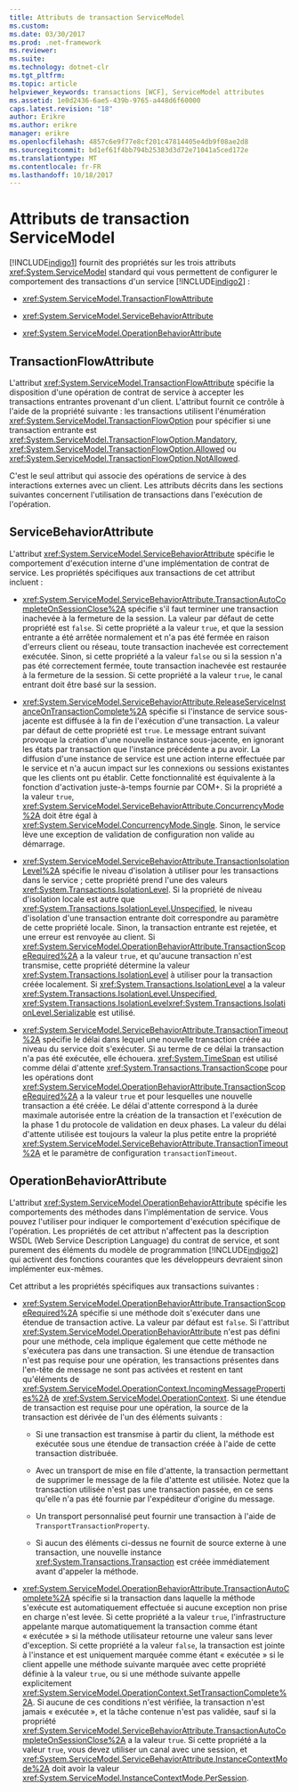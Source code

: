 ```yaml
---
title: Attributs de transaction ServiceModel
ms.custom: 
ms.date: 03/30/2017
ms.prod: .net-framework
ms.reviewer: 
ms.suite: 
ms.technology: dotnet-clr
ms.tgt_pltfrm: 
ms.topic: article
helpviewer_keywords: transactions [WCF], ServiceModel attributes
ms.assetid: 1e0d2436-6ae5-439b-9765-a448d6f60000
caps.latest.revision: "18"
author: Erikre
ms.author: erikre
manager: erikre
ms.openlocfilehash: 4857c6e9f77e8cf201c47814405e4db9f08ae2d8
ms.sourcegitcommit: bd1ef61f4bb794b25383d3d72e71041a5ced172e
ms.translationtype: MT
ms.contentlocale: fr-FR
ms.lasthandoff: 10/18/2017
---
```

# <a name="servicemodel-transaction-attributes"></a>Attributs de transaction ServiceModel
[!INCLUDE[indigo1](../../../../includes/indigo1-md.md)] fournit des propriétés sur les trois attributs <xref:System.ServiceModel> standard qui vous permettent de configurer le comportement des transactions d'un service [!INCLUDE[indigo2](../../../../includes/indigo2-md.md)] :  
  
-   <xref:System.ServiceModel.TransactionFlowAttribute>  
  
-   <xref:System.ServiceModel.ServiceBehaviorAttribute>  
  
-   <xref:System.ServiceModel.OperationBehaviorAttribute>  
  
## <a name="transactionflowattribute"></a>TransactionFlowAttribute  
 L'attribut <xref:System.ServiceModel.TransactionFlowAttribute> spécifie la disposition d'une opération de contrat de service à accepter les transactions entrantes provenant d'un client. L'attribut fournit ce contrôle à l'aide de la propriété suivante : les transactions utilisent l'énumération <xref:System.ServiceModel.TransactionFlowOption> pour spécifier si une transaction entrante est <xref:System.ServiceModel.TransactionFlowOption.Mandatory>, <xref:System.ServiceModel.TransactionFlowOption.Allowed> ou <xref:System.ServiceModel.TransactionFlowOption.NotAllowed>.  
  
 C'est le seul attribut qui associe des opérations de service à des interactions externes avec un client. Les attributs décrits dans les sections suivantes concernent l'utilisation de transactions dans l'exécution de l'opération.  
  
## <a name="servicebehaviorattribute"></a>ServiceBehaviorAttribute  
 L'attribut <xref:System.ServiceModel.ServiceBehaviorAttribute> spécifie le comportement d'exécution interne d'une implémentation de contrat de service. Les propriétés spécifiques aux transactions de cet attribut incluent :  
  
-   <xref:System.ServiceModel.ServiceBehaviorAttribute.TransactionAutoCompleteOnSessionClose%2A> spécifie s'il faut terminer une transaction inachevée à la fermeture de la session. La valeur par défaut de cette propriété est `false`. Si cette propriété a la valeur `true`, et que la session entrante a été arrêtée normalement et n'a pas été fermée en raison d'erreurs client ou réseau, toute transaction inachevée est correctement exécutée. Sinon, si cette propriété a la valeur `false` ou si la session n'a pas été correctement fermée, toute transaction inachevée est restaurée à la fermeture de la session. Si cette propriété a la valeur `true`, le canal entrant doit être basé sur la session.  
  
-   <xref:System.ServiceModel.ServiceBehaviorAttribute.ReleaseServiceInstanceOnTransactionComplete%2A> spécifie si l'instance de service sous-jacente est diffusée à la fin de l'exécution d'une transaction. La valeur par défaut de cette propriété est `true`. Le message entrant suivant provoque la création d'une nouvelle instance sous-jacente, en ignorant les états par transaction que l'instance précédente a pu avoir. La diffusion d'une instance de service est une action interne effectuée par le service et n'a aucun impact sur les connexions ou sessions existantes que les clients ont pu établir. Cette fonctionnalité est équivalente à la fonction d'activation juste-à-temps fournie par COM+. Si la propriété a la valeur `true`, <xref:System.ServiceModel.ServiceBehaviorAttribute.ConcurrencyMode%2A> doit être égal à <xref:System.ServiceModel.ConcurrencyMode.Single>. Sinon, le service lève une exception de validation de configuration non valide au démarrage.  
  
-   <xref:System.ServiceModel.ServiceBehaviorAttribute.TransactionIsolationLevel%2A> spécifie le niveau d'isolation à utiliser pour les transactions dans le service ; cette propriété prend l'une des valeurs <xref:System.Transactions.IsolationLevel>. Si la propriété de niveau d'isolation locale est autre que <xref:System.Transactions.IsolationLevel.Unspecified>, le niveau d'isolation d'une transaction entrante doit correspondre au paramètre de cette propriété locale. Sinon, la transaction entrante est rejetée, et une erreur est renvoyée au client. Si <xref:System.ServiceModel.OperationBehaviorAttribute.TransactionScopeRequired%2A> a la valeur `true`, et qu'aucune transaction n'est transmise, cette propriété détermine la valeur <xref:System.Transactions.IsolationLevel> à utiliser pour la transaction créée localement. Si <xref:System.Transactions.IsolationLevel> a la valeur <xref:System.Transactions.IsolationLevel.Unspecified>, <xref:System.Transactions.IsolationLevel><xref:System.Transactions.IsolationLevel.Serializable> est utilisé.  
  
-   <xref:System.ServiceModel.ServiceBehaviorAttribute.TransactionTimeout%2A> spécifie le délai dans lequel une nouvelle transaction créée au niveau du service doit s'exécuter. Si au terme de ce délai la transaction n'a pas été exécutée, elle échouera. <xref:System.TimeSpan> est utilisé comme délai d'attente <xref:System.Transactions.TransactionScope> pour les opérations dont <xref:System.ServiceModel.OperationBehaviorAttribute.TransactionScopeRequired%2A> a la valeur `true` et pour lesquelles une nouvelle transaction a été créée. Le délai d'attente correspond à la durée maximale autorisée entre la création de la transaction et l'exécution de la phase 1 du protocole de validation en deux phases. La valeur du délai d'attente utilisée est toujours la valeur la plus petite entre la propriété <xref:System.ServiceModel.ServiceBehaviorAttribute.TransactionTimeout%2A> et le paramètre de configuration `transactionTimeout`.  
  
## <a name="operationbehaviorattribute"></a>OperationBehaviorAttribute  
 L'attribut <xref:System.ServiceModel.OperationBehaviorAttribute> spécifie les comportements des méthodes dans l'implémentation de service. Vous pouvez l'utiliser pour indiquer le comportement d'exécution spécifique de l'opération. Les propriétés de cet attribut n'affectent pas la description WSDL (Web Service Description Language) du contrat de service, et sont purement des éléments du modèle de programmation [!INCLUDE[indigo2](../../../../includes/indigo2-md.md)] qui activent des fonctions courantes que les développeurs devraient sinon implémenter eux-mêmes.  
  
 Cet attribut a les propriétés spécifiques aux transactions suivantes :  
  
-   <xref:System.ServiceModel.OperationBehaviorAttribute.TransactionScopeRequired%2A> spécifie si une méthode doit s'exécuter dans une étendue de transaction active. La valeur par défaut est `false`. Si l'attribut <xref:System.ServiceModel.OperationBehaviorAttribute> n'est pas défini pour une méthode, cela implique également que cette méthode ne s'exécutera pas dans une transaction. Si une étendue de transaction n'est pas requise pour une opération, les transactions présentes dans l'en-tête de message ne sont pas activées et restent en tant qu'éléments de <xref:System.ServiceModel.OperationContext.IncomingMessageProperties%2A> de <xref:System.ServiceModel.OperationContext>. Si une étendue de transaction est requise pour une opération, la source de la transaction est dérivée de l'un des éléments suivants :  
  
    -   Si une transaction est transmise à partir du client, la méthode est exécutée sous une étendue de transaction créée à l'aide de cette transaction distribuée.  
  
    -   Avec un transport de mise en file d'attente, la transaction permettant de supprimer le message de la file d'attente est utilisée. Notez que la transaction utilisée n'est pas une transaction passée, en ce sens qu'elle n'a pas été fournie par l'expéditeur d'origine du message.  
  
    -   Un transport personnalisé peut fournir une transaction à l'aide de `TransportTransactionProperty`.  
  
    -   Si aucun des éléments ci-dessus ne fournit de source externe à une transaction, une nouvelle instance <xref:System.Transactions.Transaction> est créée immédiatement avant d'appeler la méthode.  
  
-   <xref:System.ServiceModel.OperationBehaviorAttribute.TransactionAutoComplete%2A> spécifie si la transaction dans laquelle la méthode s'exécute est automatiquement effectuée si aucune exception non prise en charge n'est levée. Si cette propriété a la valeur `true`, l'infrastructure appelante marque automatiquement la transaction comme étant « exécutée » si la méthode utilisateur retourne une valeur sans lever d'exception. Si cette propriété a la valeur `false`, la transaction est jointe à l'instance et est uniquement marquée comme étant « exécutée » si le client appelle une méthode suivante marquée avec cette propriété définie à la valeur `true`, ou si une méthode suivante appelle explicitement <xref:System.ServiceModel.OperationContext.SetTransactionComplete%2A>. Si aucune de ces conditions n'est vérifiée, la transaction n'est jamais « exécutée », et la tâche contenue n'est pas validée, sauf si la propriété <xref:System.ServiceModel.ServiceBehaviorAttribute.TransactionAutoCompleteOnSessionClose%2A> a la valeur `true`. Si cette propriété a la valeur `true`, vous devez utiliser un canal avec une session, et <xref:System.ServiceModel.ServiceBehaviorAttribute.InstanceContextMode%2A> doit avoir la valeur <xref:System.ServiceModel.InstanceContextMode.PerSession>.
